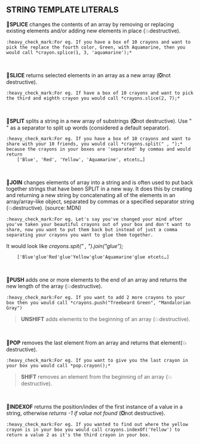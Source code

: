
## STRING TEMPLATE LITERALS

:beginner:**SPLICE** changes the contents of an array by removing or replacing existing elements and/or adding new elements in place (:boom:destructive). 

    :heavy_check_mark:For eg. If you have a box of 10 crayons and want to pick the replace the fourth color, Green, with Aquamarine, then you would call *crayon.splice(1, 3, 'aquamarine');*    
<br />

:beginner:**SLICE** returns selected elements in an array as a new array (:negative_squared_cross_mark:not destructive). 

    :heavy_check_mark:For eg. If have a box of 10 crayons and want to pick the third and eighth crayon you would call *crayons.slice(2, 7);*    
<br />    

:beginner:**SPLIT** splits a string in a new array of substrings (:negative_squared_cross_mark:not destructive). Use " " as a separator to split up words (considered a default separator). 

    :heavy_check_mark:For eg. If you have a box of 10 crayons and want to share with your 10 friends, you would call *crayons.split(" , ");* because the crayons in your boxes are 'separated' by commas and would return
        ['Blue', 'Red', 'Yellow', 'Aquamarine', etcetc…]     
<br />    

:beginner:**JOIN** changes elements of array into a string and is often used to put back together strings that have been SPLIT in a new way. It does this by creating and returning a new string by concatenating all of the elements in an array/array-like object, separated by commas or a specified separator string (:boom:destructive). (source: MDN) 

    :heavy_check_mark:For eg. Let's say you've changed your mind after you've taken your beautiful crayons out of your box and don't want to share, now you want to put them back but instead of just a comma separating your crayons you want to glue them together.   
It would look like *crayons.spit(" , ").join("glue");*

        ['Blue'glue'Red'glue'Yellow'glue'Aquamarine'glue etcetc…]    
<br />    

:beginner:**PUSH** adds one or more elements to the end of an array and returns the new length of the array (:boom:destructive). 

    :heavy_check_mark:For eg. If you want to add 2 more crayons to your box then you would call *crayons.push("Treebeard Green", "Mandalorian Gray")
>**UNSHIFT** adds elements to the beginning of an array (:boom:destructive).     
<br />    

:beginner:**POP** removes the last element from an array and returns that element(:boom:destructive).

    :heavy_check_mark:For eg. If you want to give you the last crayon in your box you would call *pop.crayon();*
> **SHIFT** removes an element from the beginning of an array (:boom: destructive).  
<br />    

:beginner:**INDEXOF** returns the position/index of the first instance of a value in a string, otherwise *returns -1 if value not found* (:negative_squared_cross_mark:not destructive).

    :heavy_check_mark:For eg. If you wanted to find out where the yellow crayon is in your box you would call crayons.indexOf('Yellow') to return a value 2 as it's the third crayon in your box. 